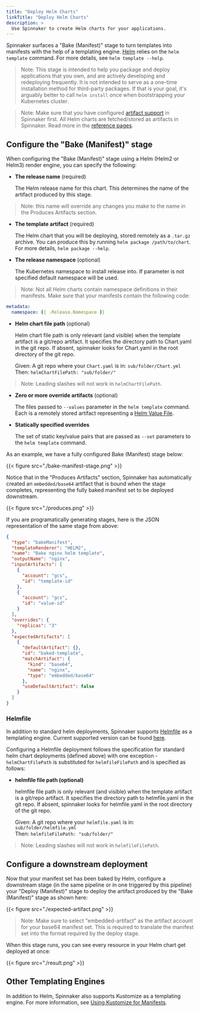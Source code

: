 ```yaml
---
title: "Deploy Helm Charts"
linkTitle: "Deploy Helm Charts"
description: >
  Use Spinnaker to create Helm charts for your applications.
---
```


Spinnaker surfaces a "Bake (Manifest)" stage to turn templates into manifests
with the help of a templating engine. [Helm](https://helm.sh/) relies on the `helm template` command.
For more details, see `helm template --help`.

> Note: This stage is intended to help you package and deploy applications
> that you own, and are actively developing and redeploying frequently.
> It is not intended to serve as a one-time installation method for
> third-party packages. If that is your goal, it's arguably better to call
> `helm install` once when
> bootstrapping your Kubernetes cluster.

> Note: Make sure that you have configured [artifact support](/docs/setup/other_config/artifacts/)
> in Spinnaker first. All Helm charts are fetched/stored as artifacts in
> Spinnaker. Read more in the [reference pages](/docs/reference/artifacts).

## Configure the "Bake (Manifest)" stage

When configuring the "Bake (Manifest)" stage using a Helm (Helm2 or Helm3) render engine,
you can specify the following:

* __The release name__ (required)

  The Helm release name for this chart. This determines the name of the
  artifact produced by this stage.

> Note: this name will override any changes you make to the name
> in the Produces Artifacts section.

* __The template artifact__ (required)

  The Helm chart that you will be deploying, stored remotely as a
  `.tar.gz` archive. You can produce this by running `helm package
  /path/to/chart`. For more details, `helm package --help`.

* __The release namespace__ (optional)

  The Kubernetes namespace to install release into. If parameter is not
  specified default namespace will be used.

> Note: Not all Helm charts contain namespace definitions in their manifests.
> Make sure that your manifests contain the following code:


```yaml
metadata:
  namespace: {{ .Release.Namespace }}
```
* __Helm chart file path__ (optional)

  Helm chart file path is only relevant (and visible) when the template artifact
  is a git/repo artifact.  It specifies the directory path to Chart.yaml in the git repo.
  If absent, spinnaker looks for Chart.yaml in the root directory of the git
  repo.

  Given: A git repo where your `Chart.yaml` is in: `sub/folder/Chart.yml` \
  Then: `helmChartFilePath: "sub/folder/"`

> Note: Leading slashes will not work in `helmChartFilePath`.

* __Zero or more override artifacts__ (optional)

  The files passed to `--values` parameter in the `helm
  template` command. Each is a
  remotely stored artifact representing a [Helm Value
  File](https://helm.sh/docs/chart_template_guide/values_files/).

* __Statically specified overrides__

  The set of static key/value pairs that are passed as `--set` parameters to
  the `helm template` command.

As an example, we have a fully configured Bake (Manifest) stage below:

{{< figure src="./bake-manifest-stage.png" >}}

Notice that in the "Produces Artifacts" section, Spinnaker has automatically
created an `embedded/base64` artifact that is bound when the stage
completes, representing the fully baked manifest set to be deployed downstream.

{{< figure src="./produces.png" >}}

If you are programatically generating stages, here is the JSON representation
of the same stage from above:

```json
{
  "type": "bakeManifest",
  "templateRenderer": "HELM2",
  "name": "Bake nginx helm template",
  "outputName": "nginx",
  "inputArtifacts": [
    {
      "account": "gcs",
      "id": "template-id"
    },
    {
      "account": "gcs",
      "id": "value-id"
    }
  ],
  "overrides": {
    "replicas": "3"
  },
  "expectedArtifacts": [
    {
      "defaultArtifact": {},
      "id": "baked-template",
      "matchArtifact": {
        "kind": "base64",
        "name": "nginx",
        "type": "embedded/base64"
      },
      "useDefaultArtifact": false
    }
  ]
}
```

### Helmfile

In addition to standard helm deployments, Spinnaker supports [Helmfile](https://helmfile.readthedocs.io/) as a templating engine. Current supported version can be found [here](https://github.com/spinnaker/rosco/blob/master/Dockerfile.slim#L7).

Configuring a Helmfile deployment follows the specification for standard helm chart deployments (defined above) with one exception - `helmChartFilePath` is substituted for `helmfileFilePath` and is specified as follows:

* __helmfile file path (optional)__

  helmfile file path is only relevant (and visible) when the template artifact is a git/repo artifact. It specifies the directory path to helmfile.yaml in the git repo. If absent, spinnaker looks for helmfile.yaml in the root directory of the git repo. 

  Given: A git repo where your `helmfile.yaml` is in: `sub/folder/helmfile.yml` \
  Then: `helmfileFilePath: "sub/folder/"`

> Note: Leading slashes will not work in `helmfileFilePath`.


## Configure a downstream deployment

Now that your manifest set has been baked by Helm, configure a downstream stage
(in the same pipeline or in one triggered by this pipeline) your "Deploy
(Manifest)" stage to deploy the artifact produced by the "Bake (Manifest)"
stage as shown here:

{{< figure src="./expected-artifact.png" >}}

> Note: Make sure to select "embedded-artifact" as the artifact account for
> your base64 manifest set. This is required to translate the manifest set into
> the format required by the deploy stage.

When this stage runs, you can see every resource in your Helm chart get
deployed at once:

{{< figure src="./result.png" >}}

## Other Templating Engines

In addition to Helm, Spinnaker also supports Kustomize as a templating engine. For more information, see [Using Kustomize for Manifests](/docs/guides/user/kubernetes-v2/kustomize-manifests/).
